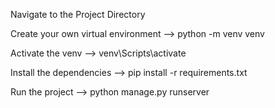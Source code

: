 Navigate to the Project Directory

Create your own virtual environment
--> python -m venv venv

Activate the venv
--> venv\Scripts\activate

Install the dependencies
--> pip install -r requirements.txt

Run the project
--> python manage.py runserver
